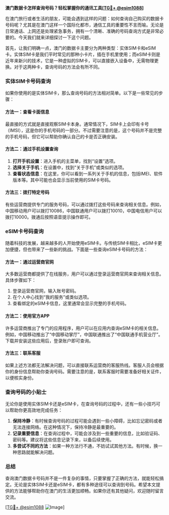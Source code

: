 **澳门数据卡怎样查询号码？轻松掌握你的通讯工具[[TG💪+ @esim1088](https://t.me/s/esim1088)]**

在澳门旅行或者生活的朋友，可能会遇到这样的问题：如何查询自己购买的数据卡号码呢？尤其是在澳门这样一个国际化都市，通信工具的重要性不言而喻。无论是日常通话、上网还是处理紧急事务，拥有一个清晰、准确的号码查询方式是非常必要的。今天我们就来详细探讨一下这个问题。

首先，让我们明确一点，澳门的数据卡主要分为两种类型：实体SIM卡和eSIM卡。实体SIM卡是我们平时常见的那种小卡片，插在手机里使用；而eSIM卡则是近年来新兴的技术，它是一种虚拟的SIM卡，可以直接嵌入设备中，无需物理更换。对于这两种卡，查询号码的方法会有所不同。

### 实体SIM卡号码查询

如果你使用的是实体SIM卡，那么查询号码的方法相对简单。以下是一些常见的步骤：

#### 方法一：查看卡面信息
最直接的方式就是直接观察SIM卡本身。通常情况下，SIM卡上会印有卡号（IMSI），这是你的手机号码的一部分。不过需要注意的是，这个号码并不是完整的手机号码，但它可以帮助你确认自己的卡是否正确安装。

#### 方法二：通过手机设置查询
1. **打开手机设置**：进入手机的主菜单，找到“设置”选项。
2. **选择关于手机**：在设置中，找到“关于手机”或类似的选项。
3. **查看状态信息**：在这里，你可以看到一系列关于手机的信息，包括IMEI、软件版本等。其中可能也会显示当前使用的SIM卡号码。

#### 方法三：拨打特定号码
有些运营商提供专门的服务号码，可以通过拨打这些号码来查询相关信息。例如，中国移动用户可以拨打10086，中国联通用户可以拨打10010，中国电信用户可以拨打10000。拨通后按照语音提示操作即可。

### eSIM卡号码查询

随着科技的发展，越来越多的人开始使用eSIM卡。与传统SIM卡相比，eSIM卡更加便捷，但也带来了一些新的挑战。下面是一些查询eSIM卡号码的方法：

#### 方法一：通过运营商官网
大多数运营商都提供了在线服务，用户可以通过登录运营商官网来查询相关信息。具体步骤如下：
1. 登录运营商官网，输入账号密码。
2. 在个人中心找到“我的服务”或类似选项。
3. 查看绑定的eSIM卡信息，这里通常会显示完整的手机号码。

#### 方法二：使用官方APP
许多运营商推出了专门的应用程序，用户可以在应用内查询eSIM卡的相关信息。例如，中国移动推出了“中国移动掌厅”，中国联通推出了“中国联通手机营业厅”。下载并安装这些应用后，登录账户即可查询。

#### 方法三：联系客服
如果上述方法都无法解决问题，可以直接联系运营商的客服热线。客服人员会根据你的身份信息帮助你查询号码。需要注意的是，联系客服时需要准备好相关证件，以便核实身份。

### 查询号码的小贴士

无论你是使用实体SIM卡还是eSIM卡，在查询号码的过程中，还有一些小技巧可以帮助你更高效地完成任务：

1. **保持冷静**：有时候查询号码的过程可能会遇到一些小障碍，比如忘记密码或者无法连接网络。在这种情况下，保持冷静是最重要的。
2. **记录重要信息**：在查询过程中，可能会涉及到一些重要的信息，比如验证码、密码等。建议将这些信息记录下来，以备后续使用。
3. **多尝试不同的方法**：如果一种方法行不通，不妨试试其他方法。有时候，换一种思路就能解决问题。

### 总结

查询澳门数据卡号码并不是一件复杂的事情，只要掌握了正确的方法，就能轻松搞定。无论是实体SIM卡还是eSIM卡，都有多种途径可以查询到号码。希望本文提供的方法能够帮助你在澳门的生活更加顺畅。如果你还有其他疑问，欢迎随时留言交流。

[[TG💪+ @esim1088](https://t.me/s/esim1088) ![Image](https://i.postimg.cc/4NQfJmqS/Snipaste-2025-05-13-00-14-12.png)]